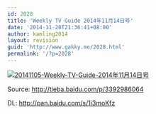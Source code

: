 ```yaml
---
id: 2028
title: 'Weekly TV Guide 2014年11月14日号'
date: '2014-11-20T21:36:41+08:00'
author: kamling2014
layout: revision
guid: 'http://www.gakky.me/2028.html'
permalink: '/?p=2028'
---
```


[![20141105-Weekly-TV-Guide-2014年11月14日号](http://www.yui-aragaki.org/wp-content/uploads/2014/11/20141105-Weekly-TV-Guide-2014年11月14日号.jpg)](http://www.yui-aragaki.org/wp-content/uploads/2014/11/20141105-Weekly-TV-Guide-2014年11月14日号.jpg)

Source: <http://tieba.baidu.com/p/3392986064>

DL: <http://pan.baidu.com/s/1i3moKfz>